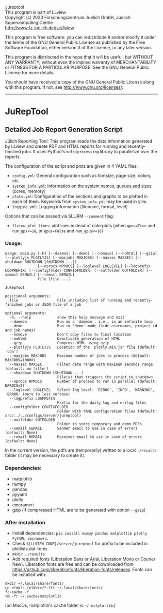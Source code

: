 Jureptool  
This program is part of LLview.  
Copyright (c) 2023 Forschungszentrum Juelich GmbH, Juelich Supercomputing Centre  
http://www.fz-juelich.de/jsc/llview  

This program is free software: you can redistribute it and/or modify
it under the terms of the GNU General Public License as published by
the Free Software Foundation, either version 3 of the License, or
any later version.

This program is distributed in the hope that it will be useful,
but WITHOUT ANY WARRANTY; without even the implied warranty of
MERCHANTABILITY or FITNESS FOR A PARTICULAR PURPOSE.  See the
GNU General Public License for more details.

You should have received a copy of the GNU General Public License
along with this program. If not, see http://www.gnu.org/licenses/.

----

# JuRepTool
## Detailed Job Report Generation Script

Jülich Reporting Tool: This program reads the data information generated by LLview and create PDF and HTML reports for running and recently-finished jobs. It uses Python's `multiprocessing` library to parallelize over the reports.

The configuration of the script and plots are given in 4 YAML files:
- `config.yml`: General configuration such as fontsize, page size, colors, etc.
- `system_info.yml`: Information on the system names, queues and sizes (cores, memory)
- `plots.yml`: Configuration of the sections and graphs to be plotted in each of them. Keywords from `system_info.yml` may be used in ylim.
- `logging.yml`: Logging information (filename, format, level)

Options that can be passed via SLURM `--comment` flag:
- `llview_plot_lines`: plot lines instead of colorplots (when `gpus=True` and `num_gps<=16`, or `gpus=False` and `num_gpus<=16`)


### Usage:
```
usage: main.py [-h] [--daemon] [--demo] [--nomove] [--nohtml] [--gzip] [--plotlyjs PLOTLYJS] [--maxjobs MAXJOBS] [--maxsec MAXSEC] [--shutdown SHUTDOWN [SHUTDOWN ...]]
               [--nprocs NPROCS] [--loglevel LOGLEVEL] [--logprefix LOGPREFIX] [--configfolder CONFIGFOLDER] [--outfolder OUTFOLDER] [--semail SEMAIL] [--remail REMAIL]
               file [file ...]

JuRepTool

positional arguments:
  file                  File including list of running and recently-finished jobs or JSON file of a job

optional arguments:
  -h, --help            show this help message and exit
  --daemon              Run as a 'daemon', i.e., in an infinite loop
  --demo                Run in 'demo' mode (hide usernames, project id and job names)
  --nomove              Don't copy files to final location
  --nohtml              Deactivate generation of HTML
  --gzip                Compress HTML using gzip
  --plotlyjs PLOTLYJS   Location of the 'plotly.min.js' file (default: 'cdn')
  --maxjobs MAXJOBS     Maximum number of jobs to process (default: MAXJOBS=10000)
  --maxsec MAXSEC       Filter date range with maximum seconds range (default: no filter)
  --shutdown SHUTDOWN [SHUTDOWN ...]
                        File(s) that triggers the script to shutdown
  --nprocs NPROCS       Number of process to run in parallel (default: NPROCS=2)
  --loglevel LOGLEVEL   Select log level: 'DEBUG', 'INFO', 'WARNING', 'ERROR' (more to less verbose)
  --logprefix LOGPREFIX
                        Prefix for the daily log and errlog files
  --configfolder CONFIGFOLDER
                        Folder with YAML configuration files (default: src/../../configs/server/jureptool)
  --outfolder OUTFOLDER
                        Folder to store temporary and demo PDFs
  --semail SEMAIL       Sender email to use in case of errors (default: None)
  --remail REMAIL       Receiver email to use in case of errors (default: None)
```

In the current version, the pdfs are (temporarily) written to a local `./results` folder (it may be necessary to create it).

### Dependencies:

* matplotlib
* numpy
* pandas
* pyyaml
* plotly
* cmcrameri
* gzip (if compressed HTML are to be generated with option `--gzip`)

### After installation

* Install dependencies: `pip install numpy pandas matplotlib plotly PyYAML cmcrameri`.
* Check `${LLVIEW_CONF}/server/jureptool` for prefix to be included in plotlists.dat items
* `mkdir ./results`
* Add required fonts (Liberation Sans or Arial, Liberation Mono or Courier New). Liberation fonts are free and can be downloaded from https://github.com/liberationfonts/liberation-fonts/releases.
Fonts can be installed with:
```
mkdir ~/.local/share/fonts/
cp <fonts_folder>/*.ttf ~/.local/share/fonts/
fc-cache -f
rm -fr ~/.cache/matplotlib
```
(on MacOs, matplotlib's cache folder is `~/.matplotlib`.)



